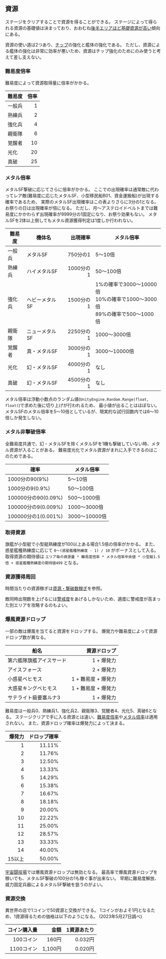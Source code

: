 ## 資源

ステージをクリアすることで資源を得ることができる。
ステージによって得られる資源の基礎値は決まっており、おおむね[後半エリアほど基礎資源が高い](資源・撃破数稼ぎ.md)傾向にある。

資源の使い道は2つあり、[チップ](チップ.md)の強化と艦体の強化である。
ただし、資源による艦体の強化は非常に効率が悪いため、資源はチップ強化のためにのみ使うと考えて差し支えない。

### 難易度倍率

難易度によって資源取得量に倍率がかかる。

| 難易度 | 倍率 |
|--------|-----:|
| 一般兵 |    1 |
| 熟練兵 |    2 |
| 強化兵 |    4 |
| 親衛隊 |    6 |
| 覚醒者 |   10 |
| 光化   |   20 |
| 真破   |   25 |

### メタル倍率

メタルSF撃破に応じてさらに倍率がかかる。
ここでの出現確率は通常敵に代わってレア敵(難易度に応じたメタルSF、小型移民船B01、資金運搬船)が出現する確率であるため、
実際のメタルSF出現確率はこの表よりさらに3分の1となる。
お祭りの日は出現確率が倍になる。
ただし、月～アステロイドベルトまでは難易度にかかわらず出現確率が9999分の1固定になり、お祭り効果もない。
メタルSFを2体以上倒してもメタル資源獲得判定は1度しか行われない。

| 難易度 | 機体名         |  出現確率 | メタル倍率                                                                   |
|--------|----------------|----------:|------------------------------------------------------------------------------|
| 一般兵 | メタルSF       |  750分の1 | 5～10倍                                                                      |
| 熟練兵 | ハイメタルSF   | 1000分の1 | 50～100倍                                                                    |
| 強化兵 | ヘビーメタルSF | 1500分の1 | 1%の確率で3000～10000倍<br>10%の確率で1000～3000倍<br>89%の確率で500～1000倍 |
| 親衛隊 | ニューメタルSF | 2250分の1 | 1000～3000倍                                                                 |
| 覚醒者 | 真・メタルSF   | 3000分の1 | 3000～10000倍                                                                |
| 光化   | 幻・メタルSF   | 4000分の1 | なし                                                                         |
| 真破   | 幻・メタルSF   | 4500分の1 | なし                                                                         |

メタル倍率は浮動小数点のランダム値(`UnityEngine.Random.Range(float, float)`)で求めた後に切り上げが行われるため、
最小値が出ることはほぼない。
メタルSFのメタル倍率を5～10倍としているが、現実的な試行回数内では6～10倍しか発生しない。

### メタル非撃破倍率

全難易度共通で、幻・メタルSFを除くメタルSFを1機も撃破していない時、メタル資源が入ることがある。
難易度光化でメタル資源がまれに入手できるのはこのためである。

| 確率                | メタル倍率    |
|---------------------|---------------|
| 1000分の90(9%)      | 5～10倍       |
| 1000分の9(0.9%)     | 50～100倍     |
| 100000分の90(0.09%) | 500～1000倍   |
| 100000分の9(0.009%) | 1000～3000倍  |
| 100000分の1(0.001%) | 3000～10000倍 |

### 取得資源

旗艦が小型艇で小型艇熟練度が100以上ある場合1.5倍の倍率がかかる。
また、惑星艦種熟練度に応じて `0～(惑星艦種熟練度 - 1) / 10` がボーナスとして入る。
取得資源の期待値は `エリア毎の資源量 * 難易度倍率 * メタル倍率中央値 * 小型艇1.5倍 + 惑星艦種熟練度の期待値499` となる。

### 資源獲得周回

時間当たりの資源稼ぎは[資源・撃破数稼ぎ](資源・撃破数稼ぎ.md)を参照。

敵同時出現数を上げるには[警戒度](その他.md#警戒度)をあげるしかないため、適度に警戒度が高まった別エリアを攻略するのもよい。

### 爆風資源ドロップ

一部の敵は爆風を当てると資源をドロップする。
爆発力や難易度によって資源ドロップ数が異なる。

| 船名                     |        資源ドロップ |
|--------------------------|--------------------:|
| 第六艦隊旗艦アイスサード |          1 + 爆発力 |
| アイスフォース           |          2 + 爆発力 |
| 小惑星ベヒモス           | 1 + 難易度 + 爆発力 |
| 大惑星キングベヒモス     | 1 + 難易度 + 爆発力 |
| サテライト級要塞ルナ3    |          1 + 爆発力 |

難易度は一般兵0、熟練兵1、強化兵2、親衛隊3、覚醒者4、光化5、真破6となる。
ステージクリアで手に入る資源とは違い、[難易度倍率](#資源)や[メタル倍率](#メタル倍率)は適用されない。
また、資源ドロップ確率は爆発力によって決まる。

| 爆発力 | ドロップ確率 |
|-------:|-------------:|
|      1 |       11.11% |
|      2 |       11.76% |
|      3 |       12.50% |
|      4 |       13.33% |
|      5 |       14.29% |
|      6 |       15.38% |
|      7 |       16.67% |
|      8 |       18.18% |
|      9 |       20.00% |
|     10 |       22.22% |
|     11 |       25.00% |
|     12 |       28.57% |
|     13 |       33.33% |
|     14 |       40.00% |
| 15以上 |       50.00% |

[宇宙闘技場](12.宇宙闘技場.md)では爆風資源ドロップは無効となる。
最高率で爆風資源ドロップを稼いでも、メタルSF撃破の100分の1も稼ぐ事が出来ない。
早期に難易度解放、威力固定兵器によるメタルSF撃破を狙うのがよい。

### 資源交換

異世界の店で1コインで50資源と交換ができる。
1コインがおよそ1円となるため、1資源得るための価格は以下のようになる。
(2023年5月27日調べ)

| コイン購入量 |    金額 | 1資源あたり |
|-------------:|--------:|------------:|
|    100コイン |   160円 |     0.032円 |
|   1100コイン | 1,100円 |     0.020円 |

